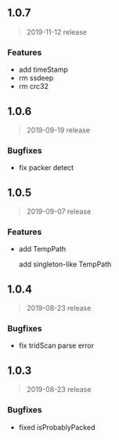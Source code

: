 ## 1.0.7
> 2019-11-12 release

### Features

- add timeStamp
- rm ssdeep
- rm crc32

## 1.0.6
> 2019-09-19 release

### Bugfixes

- fix packer detect


## 1.0.5
> 2019-09-07 release

### Features

- add TempPath

    add singleton-like TempPath


## 1.0.4
> 2019-08-23 release

### Bugfixes

- fix tridScan parse error


## 1.0.3
> 2019-08-23 release

### Bugfixes

- fixed isProbablyPacked